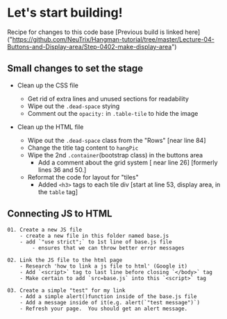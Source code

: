# Let's start building!

Recipe for changes to this code base
[Previous build is linked here] ("https://github.com/NeuTrix/Hangman-tutorial/tree/master/Lecture-04-Buttons-and-Display-area/Step-0402-make-display-area")

## Small changes to set the stage

- Clean up the CSS file
	- Get rid of extra lines and unused sections for readability
	- Wipe out the `.dead-space` stying
	- Comment out the `opacity:` in `.table-tile` to hide the image

- Clean up the HTML file
	- Wipe out the `.dead-space` class from the "Rows" 
		[near line 84]
	- Change the title tag content to `hangPic`
	-	Wipe the 2nd `.container`(bootstrap class) in the buttons area
		- Add a comment about the grid system [ near line 26]
		[formerly lines 36 and 50.]
	- Reformat the code for layout for "tiles"
		- Added `<h3>` tags to each tile div
		[start at line 53, display area, in the `table` tag]


## Connecting JS to HTML

	01. Create a new JS file
		- create a new file in this folder named base.js
		- add `"use strict";` to 1st line of base.js file
			- ensures that we can throw better error messages

	02. Link the JS file to the html page
		- Research 'how to link a js file to html' (Google it)
		- Add `<script>` tag to last line before closing `</body>` tag
		- Make certain to add `src=base.js` into this `<script>` tag

	03. Create a simple "test" for my link
		- Add a simple alert()function inside of the base.js file
		- Add a message inside of it(e.g. alert(`"test message")`)
		- Refresh your page.  You should get an alert message.

